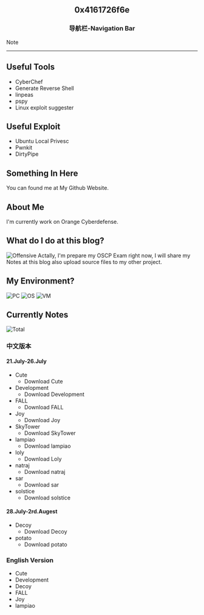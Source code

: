 <head>
<title>0x4161726f6e | Welcome</title>
<style>
*{
    text-decoration:none;
}
a:hover{
    background-color:#151515;
    -webkit-box-shadow: 10px 10px 99px 6px rgba(76,201,240,1);
    -moz-box-shadow: 10px 10px 99px 6px rgba(76,201,240,1);
    box-shadow: 10px 10px 99px 6px rgba(76,201,240,1);
}
</style>
</head>


## <center>0x4161726f6e</center>

### <center>导航栏-Navigation Bar</center>
<span><a href="#Notes">Note</a></span>

---
## Useful Tools
- [CyberChef](https://aaroncaiii.github.io/CyberChef/CyberChef.html)
- [Generate Reverse Shell](https://sentrywhale.com/documentation/reverse-shell)
- [linpeas](https://github.com/carlospolop/PEASS-ng/tree/master/linPEAS)
- [pspy](https://github.com/DominicBreuker/pspy)
- [Linux exploit suggester](https://github.com/mzet-/linux-exploit-suggester)

## Useful Exploit
- [Ubuntu Local Privesc](https://github.com/briskets/CVE-2021-3493)
- [Pwnkit](https://github.com/berdav/CVE-2021-4034)
- [DirtyPipe](https://github.com/Arinerron/CVE-2022-0847-DirtyPipe-Exploit)



## Something In Here
You can found me at [My Github Website](https://github.com/AaronCaiii).

## About Me
I'm currently work on [Orange Cyberdefense](https://www.orangecyberdefense.com).

## What do I do at this blog?
![Offensive](https://camo.githubusercontent.com/f1e6e0db4b72e86670c47250274a7b27369c1fcf6dd2b2468c79a853bef733d5/68747470733a2f2f7777772e6f6666656e736976652d73656375726974792e636f6d2f77702d636f6e74656e742f75706c6f6164732f323031392f31302f6f66667365632d686f6d652d706167652e706e67)
Actally, I'm prepare my OSCP Exam right now, I will share my Notes at this blog also upload source files to [my other project](https://github.com/AaronCaiii/Notes).
## My Environment?
![PC](https://img.shields.io/badge/MBP%2014''-Arm-blueviolet)
![OS](https://img.shields.io/badge/macOS-12.4-informational)
![VM](https://img.shields.io/badge/Kali-2022.02-informational)

## <span id="Notes">Currently Notes</span>
![Total](https://img.shields.io/badge/TargetNotes-12-blueviolet)
### 中文版本
#### 21.July-26.July
- [Cute](https://aaroncaiii.github.io/Target%20Notes/Cute)
  - [Download Cute](https://www.vulnhub.com/entry/bbs-cute-102,567/)
- [Development](https://aaroncaiii.github.io/Target%20Notes/Development)
  - [Download Development](https://www.vulnhub.com/entry/digitalworldlocal-development,280/)
- [FALL](https://aaroncaiii.github.io/Target%20Notes/FALL)
  - [Download FALL](https://www.vulnhub.com/entry/digitalworldlocal-fall,726/)
- [Joy](https://aaroncaiii.github.io/Target%20Notes/Joy)
  - [Download Joy](https://www.vulnhub.com/entry/digitalworldlocal-joy,298/)
- [SkyTower](https://aaroncaiii.github.io/Target%20Notes/SkyTower)
  - [Download SkyTower](https://www.vulnhub.com/entry/skytower-1,96/)
- [lampiao](https://aaroncaiii.github.io/Target%20Notes/lampiao)
  - [Download lampiao](https://download.vulnhub.com/lampiao/Lampiao.zip)
- [loly](https://aaroncaiii.github.io/Target%20Notes/loly)
  - [Download Loly]( https://download.vulnhub.com/loly/Loly.ova)
- [natraj](https://aaroncaiii.github.io/Target%20Notes/natraj)
  - [Download natraj](https://download.vulnhub.com/ha/Natraj.zip)
- [sar](https://aaroncaiii.github.io/Target%20Notes/sar)
   - [Download sar](https://download.vulnhub.com/sar/sar.zip)
- [solstice](https://aaroncaiii.github.io/Target%20Notes/solstice)
  - [Download solstice](https://download.vulnhub.com/sunset/solstice.ova)

#### 28.July-2rd.Augest
- [Decoy](https://aaroncaiii.github.io/Target%20Notes/decoy)
  - [Download Decoy](https://download.vulnhub.com/sunset/decoy.ova)
- [potato](https://aaroncaiii.github.io/Target%20Notes/potato)
  - [Download potato](https://download.vulnhub.com/potato/Potato.ova)

### English Version
- [Cute](https://aaroncaiii.github.io/Target%20Notes-en/Cute)
- [Development](https://aaroncaiii.github.io/Target%20Notes-en/Development)
- [Decoy](https://aaroncaiii.github.io/Target%20Notes-en/decoy)
- [FALL](https://aaroncaiii.github.io/Target%20Notes-en/FALL)
- [Joy](https://aaroncaiii.github.io/Target%20Notes-en/Joy)
- [lampiao](https://aaroncaiii.github.io/Target%20Notes-en/lampiao)
